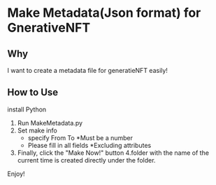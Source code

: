 # Make Metadata(Json format) for GnerativeNFT

## Why
I want to create a metadata file for generatieNFT easily!

## How to Use
install Python

1. Run MakeMetadata.py
2. Set make info
    - specify From To  *Must be a number
    - Please fill in all fields *Excluding attributes
3. Finally, click the "Make Now!" button
4.folder with the name of the current time is created directly under the folder.

Enjoy!